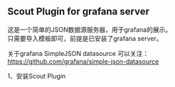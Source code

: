 
## Scout Plugin for grafana server

这是一个简单的JSON数据源服务器，用于grafana的展示。     
只需要导入模板即可，前提是已安装了grafana server。  

关于grafana SimpleJSON datasource 
可以关注：https://github.com/grafana/simple-json-datasource


1、安装Scout Plugin


